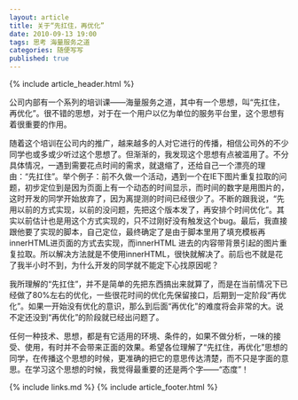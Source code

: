 ```yaml
---
layout: article
title: 关于“先扛住，再优化”
date: 2010-09-13 19:00
tags: 思考 海量服务之道
categories: 随便写写
published: true
---
```


{% include  article_header.html %}

公司内部有一个系列的培训课——海量服务之道，其中有一个思想，叫“先扛住，再优化”。很不错的思想，对于在一个用户以亿为单位的服务平台里，这个思想有着很重要的作用。

随着这个培训在公司内的推广，越来越多的人对它进行的传播，相信公司外的不少同学也或多或少听过这个思想了。但渐渐的，我发现这个思想有点被滥用了。不分具体情况，一遇到需要花点时间的需求，就退缩了，还给自己一个漂亮的理由：“先扛住”。举个例子：前不久做一个活动，遇到一个在IE下图片重复拉取的问题，初步定位到是因为页面上有一个动态的时间显示，而时间的数字是用图片的，这时开发的同学开始放弃了，因为离提测的时间已经很少了。不断的跟我说，“先用以前的方式实现，以前的没问题，先把这个版本发了，再安排个时间优化”。其实以前估计也是用这个方式实现的，只不过刚好没有触发这个bug。最后，我直接跟他要了实现的脚本，自己定位，最终确定了是由于脚本里用了填充模板再innerHTML进页面的方式去实现，而innerHTML 进去的内容带背景引起的图片重复拉取。所以解决方法就是不使用innerHTML，很快就解决了。前后也不就是花了我半小时不到，为什么开发的同学就不能定下心找原因呢？

我所理解的“先扛住”，并不是简单的先把东西搞出来就算了，而是在当前情况下已经做了80%左右的优化，一些很花时间的优化先保留接口，后期到一定阶段“再优化”。如果一开始没有优化的意识，那么到后面“再优化”的难度将会非常的大。说不定还没到“再优化”的阶段就已经出问题了。

任何一种技术、思想，都是有它适用的环境、条件的，如果不做分析，一味的接受、使用，有时并不会带来正面的效果。希望各位理解了“先扛住，再优化”思想的同学，在传播这个思想的时候，更准确的把它的意思传达清楚，而不只是字面的意思。在学习这个思想的时候，我觉得最重要的还是两个字——“态度”！

{% include links.md %}
{% include article_footer.html %}
